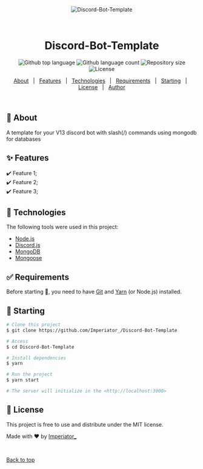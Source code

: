 <div align="center" id="top"> 
  <img src="./.github/app.gif" alt="Discord-Bot-Template" />

  &#xa0;

  <!-- <a href="https://Discord-Bot-Template.netlify.app">Demo</a> -->
</div>

<h1 align="center">Discord-Bot-Template</h1>

<p align="center">
  <img alt="Github top language" src="https://img.shields.io/github/languages/top/Imperiator_/Discord-Bot-Template?color=56BEB8">

  <img alt="Github language count" src="https://img.shields.io/github/languages/count/Imperiator_/Discord-Bot-Template?color=56BEB8">

  <img alt="Repository size" src="https://img.shields.io/github/repo-size/Imperiator_/Discord-Bot-Template?color=56BEB8">

  <img alt="License" src="https://img.shields.io/github/license/Imperiator_/Discord-Bot-Template?color=56BEB8">

  <!-- <img alt="Github issues" src="https://img.shields.io/github/issues/Imperiator_/Discord-Bot-Template?color=56BEB8" /> -->

  <!-- <img alt="Github forks" src="https://img.shields.io/github/forks/Imperiator_/Discord-Bot-Template?color=56BEB8" /> -->

  <!-- <img alt="Github stars" src="https://img.shields.io/github/stars/Imperiator_/Discord-Bot-Template?color=56BEB8" /> -->
</p>

<!-- Status -->

<!-- <h4 align="center"> 
	🚧  Discord-Bot-Template 🚀 Under construction...  🚧
</h4> 

<hr> -->

<p align="center">
  <a href="#dart-about">About</a> &#xa0; | &#xa0; 
  <a href="#sparkles-features">Features</a> &#xa0; | &#xa0;
  <a href="#rocket-technologies">Technologies</a> &#xa0; | &#xa0;
  <a href="#white_check_mark-requirements">Requirements</a> &#xa0; | &#xa0;
  <a href="#checkered_flag-starting">Starting</a> &#xa0; | &#xa0;
  <a href="#memo-license">License</a> &#xa0; | &#xa0;
  <a href="https://github.com/Imperiator_" target="_blank">Author</a>
</p>

<br>

## :dart: About ##

A template for your V13 discord bot with slash(/) commands using mongodb for databases

## :sparkles: Features ##

:heavy_check_mark: Feature 1;\
:heavy_check_mark: Feature 2;\
:heavy_check_mark: Feature 3;

## :rocket: Technologies ##

The following tools were used in this project:

- [Node.js](https://nodejs.org/en/)
- [Discord.js](https://discord.js.org/)
- [MongoDB](https://www.mongodb.com/)
- [Mongoose](https://mongoosejs.com/)


## :white_check_mark: Requirements ##

Before starting :checkered_flag:, you need to have [Git](https://git-scm.com) and [Yarn](https://yarnpkg.com) (or Node.js) installed.

## :checkered_flag: Starting ##

```bash
# Clone this project
$ git clone https://github.com/Imperiator_/Discord-Bot-Template

# Access
$ cd Discord-Bot-Template

# Install dependencies
$ yarn

# Run the project
$ yarn start

# The server will initialize in the <http://localhost:3000>
```

## :memo: License ##

This project is free to use and distribute under the MIT license.


Made with :heart: by <a href="https://github.com/Imperiator_" target="_blank">Imperiator_</a>

&#xa0;

<a href="#top">Back to top</a>
